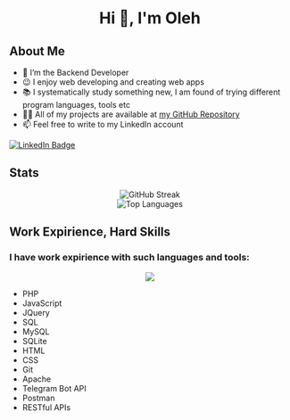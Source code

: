 <h1 align="center">Hi 👋, I'm Oleh</h1>

<div id="about">
<h2>About Me</h2>
  
- 🤖 I’m the Backend Developer
- 😉 I enjoy  web developing and creating web apps
- 📚 I systematically study something new, I am found of trying different program languages, tools etc
- 👨‍💻 All of my projects are available at [my GitHub Repository](https://github.com/BabaykaBo?tab=repositories)
- 📫 Feel free to write to my LinkedIn account
<div id="badges">
<a href="https://www.linkedin.com/in/olehmazniev/">
    <img src="https://img.shields.io/badge/LinkedIn-blue?style=for-the-badge&logo=linkedin&logoColor=white" alt="LinkedIn Badge"/>
  </a>
</div>  

</div>


<div id="stats">
  <h2>Stats</h2>
  <div align="center">
     <img src="https://streak-stats.demolab.com?user=BabaykaBo&theme=transparent&fire=EB5454" alt="GitHub Streak"/>
    <br>
  <img src="https://github-readme-stats.vercel.app/api/top-langs/?username=BabaykaBo&layout=compact&theme=vision-friendly-dark" alt="Top Languages"/>
  </div>
 
</div>

<div id="expirience">
  <h2>Work Expirience, Hard Skills</h2>
<h3 align="left">I have work expirience with such languages and tools:</h3>

<p align="center">
  <a href="https://skillicons.dev">
    <img src="https://skillicons.dev/icons?i=php,javascript,jquery,mysql,sqlite,html,css,git,postman" />
  </a>
</p>

<p>

- PHP
- JavaScript
- JQuery
- SQL
- MySQL
- SQLite
- HTML
- CSS
- Git
- Apache
- Telegram Bot API
- Postman
- RESTful APIs

</p>  
</div>

